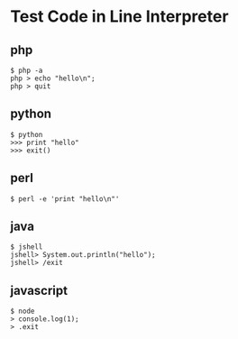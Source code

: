 # Test Code in Line Interpreter

## php
```
$ php -a
php > echo "hello\n";
php > quit
```

## python
```
$ python
>>> print "hello"
>>> exit()
```

## perl
```
$ perl -e 'print "hello\n"'
```

## java
```
$ jshell
jshell> System.out.println("hello");
jshell> /exit
```

## javascript
```
$ node
> console.log(1);
> .exit
```
